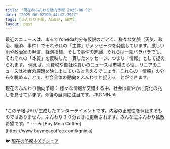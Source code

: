 ```yaml
---
title: "現在のふんわり動向予報 2025-06-02"
date: "2025-06-02T09:44:42.992Z"
tags: [ふんわり予報, AI占い, 日常]
layout: post
---
```



最近のニュースは、まるでYoneda的分布仮説のごとく、様々な文脈（天気、政治、経済、事件）でそれぞれの「主体」がメッセージを発信しています。激しい雨や政治家の発言、経済指標、そして事件の進展…それらは一見バラバラでも、それぞれの「本質」を反映した一貫したメッセージ、つまり「情報」として捉えられます。  例えば、消費税や自社株買いのニュースは市場の心理、リニアのニュースは社会の課題を映し出していると言えるでしょう。これらの「情報」の分布を眺めることで、社会全体の動向をふんわりと捉えることができます。

現在のふんわり動向予報：
様々な情報が交錯する中、社会は緩やかに変化の兆しを見せています。今後の展開に注目です。#KGNINJA

<br>
*この予報はAIが生成したエンターテイメントです。内容の正確性を保証するものではありません。ふんわり３０分おきに更新されます。みんなにふんわり拡散希望です。*
---
☕️ [Buy Me a Coffee](https://www.buymeacoffee.com/kgninja)

🐦 [現在の予報をXでシェア](https://twitter.com/intent/tweet?text=%E7%8F%BE%E5%9C%A8%E3%81%AE%E3%81%B5%E3%82%93%E3%82%8F%E3%82%8A%E4%BA%88%E5%A0%B1%3A%20%E3%80%8C%E6%9C%80%E8%BF%91%E3%81%AE%E3%83%8B%E3%83%A5%E3%83%BC%E3%82%B9%E3%81%AF%E3%80%81%E3%81%BE%E3%82%8B%E3%81%A7Yoneda%E7%9A%84%E5%88%86%E5%B8%83%E4%BB%AE%E8%AA%AC%E3%81%AE%E3%81%94%E3%81%A8%E3%81%8F%E3%80%81%E6%A7%98%E3%80%85%E3%81%AA%E6%96%87%E8%84%88%EF%BC%88%E5%A4%A9%E6%B0%97%E3%80%81%E6%94%BF%E6%B2%BB%E3%80%81%E7%B5%8C%E6%B8%88%E3%80%81%E4%BA%8B%E4%BB%B6%EF%BC%89%E3%81%A7%E3%81%9D%E3%82%8C%E3%81%9E%E3%82%8C%E3%81%AE%E3%80%8C%E4%B8%BB%E4%BD%93%E3%80%8D%E3%81%8C%E3%83%A1%E3%83%83%E3%82%BB%E3%83%BC%E3%82%B8%E3%82%92%E7%99%BA%E4%BF%A1%E3%81%97%E3%81%A6%E3%81%84%E3%81%BE%E3%81%99%E3%80%82%E3%80%8D%23KGNINJA%20%E7%B6%9A%E3%81%8D%E3%81%AF%E3%83%96%E3%83%AD%E3%82%B0%E3%81%A7%EF%BC%81%F0%9F%91%87&url=https%3A%2F%2Fkg-ninja.github.io%2FFunwariyoso%2F)
